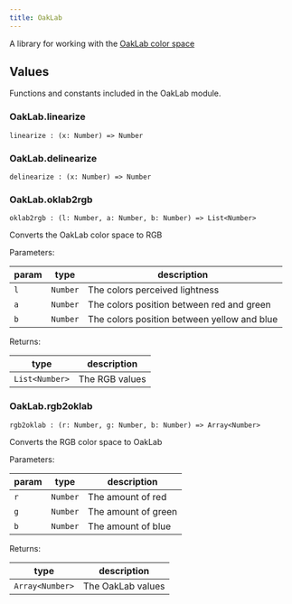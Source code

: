 ```yaml
---
title: OakLab
---
```


A library for working with the [OakLab color space](https://bottosson.github.io/posts/oklab/)

## Values

Functions and constants included in the OakLab module.

### OakLab.**linearize**

```grain
linearize : (x: Number) => Number
```

### OakLab.**delinearize**

```grain
delinearize : (x: Number) => Number
```

### OakLab.**oklab2rgb**

```grain
oklab2rgb : (l: Number, a: Number, b: Number) => List<Number>
```

Converts the OakLab color space to RGB

Parameters:

|param|type|description|
|-----|----|-----------|
|`l`|`Number`|The colors perceived lightness|
|`a`|`Number`|The colors position between red and green|
|`b`|`Number`|The colors position between yellow and blue|

Returns:

|type|description|
|----|-----------|
|`List<Number>`|The RGB values|

### OakLab.**rgb2oklab**

```grain
rgb2oklab : (r: Number, g: Number, b: Number) => Array<Number>
```

Converts the RGB color space to OakLab

Parameters:

|param|type|description|
|-----|----|-----------|
|`r`|`Number`|The amount of red|
|`g`|`Number`|The amount of green|
|`b`|`Number`|The amount of blue|

Returns:

|type|description|
|----|-----------|
|`Array<Number>`|The OakLab values|

